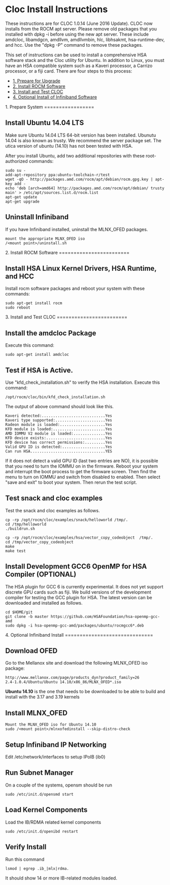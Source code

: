 Cloc Install Instructions
===============================

These instructions are for CLOC 1.0.14 (June 2016 Update). CLOC now installs from the ROCM apt server.  Please remove old packages that you installed with dpkg -i before using the new apt server.   These include amdcloc, libamdgcn, amdllvm, amdllvmbin, hlc, libhsakmt, hsa-runtime-dev, and hcc.  Use the "dpkg -P" command to remove these packages. 

This set of instructions can be used to install a comprehensive HSA software stack and the Cloc utility for Ubuntu.  In addition to Linux, you must have an HSA compatible system such as a Kaveri processor, a Carrizo processor, or a fiji card. There are four steps to this process:

- [1. Prepare for Upgrade](#Prepare)
- [2. Install ROCM Software](#Boot)
- [3. Install and Test CLOC](#Install)
- [4. Optional Install of Infiniband Software](#Infiniband)

<A Name="Prepare">
1. Prepare System
=================

## Install Ubuntu 14.04 LTS

Make sure Ubuntu 14.04 LTS 64-bit version has been installed.  Ubunutu 14.04 is also known as trusty.  We recommend the server package set.  The utica version of ubuntu (14.10) has not been tested with HSA.  

After you install Ubuntu, add two additional repositories with these root-authorized commands:
```
sudo su - 
add-apt-repository ppa:ubuntu-toolchain-r/test
wget -qO - http://packages.amd.com/rocm/apt/debian/rocm.gpg.key | apt-key add -
echo 'deb [arch=amd64] http://packages.amd.com/rocm/apt/debian/ trusty main' > /etc/apt/sources.list.d/rocm.list
apt-get update
apt-get upgrade
```

## Uninstall Infiniband

If you have Infiniband installed, uninstall the MLNX_OFED packages. 
```
mount the appropriate MLNX_OFED iso
/<mount point>/uninstall.sh
```

<A Name="Boot">
2. Install ROCM Software
========================

## Install HSA Linux Kernel Drivers, HSA Runtime, and HCC

Install rocm software packages and reboot your system with these commands:

```
sudo apt-get install rocm
sudo reboot
```

<A Name="Install">
3. Install and Test CLOC 
========================

## Install the amdcloc Package

Execute this command:

```
sudo apt-get install amdcloc
```

## Test if HSA is Active.

Use "kfd_check_installation.sh" to verify the HSA installation. Execute this command:

``` 
/opt/rocm/cloc/bin/kfd_check_installation.sh
``` 

The output of above command should look like this.

```
Kaveri detected:............................Yes
Kaveri type supported:......................Yes
Radeon module is loaded:....................Yes
KFD module is loaded:.......................Yes
AMD IOMMU V2 module is loaded:..............Yes
KFD device exists:..........................Yes
KFD device has correct permissions:.........Yes
Valid GPU ID is detected:...................Yes
Can run HSA.................................YES
```

If it does not detect a valid GPU ID (last two entries are NO), it is possible that you need to turn the IOMMU on in the firmware.  Reboot your system and interrupt the boot process to get the firmware screen. Then find the menu to turn on IOMMU and switch from disabled to enabled.  Then select "save and exit" to boot your system.  Then rerun the test script.

## Test snack and cloc examples

Test the snack and cloc examples as follows.
```
cp -rp /opt/rocm/cloc/examples/snack/helloworld /tmp/.
cd /tmp/helloworld
./buildrun.sh

cp -rp /opt/rocm/cloc/examples/hsa/vector_copy_codeobject  /tmp/.
cd /tmp/vector_copy_codeobject
make
make test
```

## Install Development GCC6 OpenMP for HSA Compiler (OPTIONAL)

The HSA plugin for GCC 6 is currently experimental. It does not yet support discrete GPU cards such as fiji.  We build versions of the development compiler for testing the GCC plugin for HSA.   The latest version can be downloaded and installed as follows. 

```
cd $HOME/git
git clone -b master https://github.com/HSAFoundation/hsa-openmp-gcc-amd
sudo dpkg -i hsa-openmp-gcc-amd/packages/ubuntu/rocmgcc6*.deb
```

<A Name="Infiniband">
4. Optional Infiniband Install 
==============================

## Download OFED

Go to the Mellanox site and download the following MLNX_OFED iso package:
```
http://www.mellanox.com/page/products_dyn?product_family=26
2.4-1.0.4/Ubuntu/Ubuntu 14.10/x86_86/MLNX_OFED*.iso     
```
<b>Ubuntu 14.10</b> is the one that needs to be downloaded to be able to build and install with the 3.17 and 3.19 kernels

## Install MLNX_OFED 

```
Mount the MLNX_OFED iso for Ubuntu 14.10
sudo /<mount point>/mlnxofedinstall --skip-distro-check
```

## Setup Infiniband IP Networking

Edit /etc/network/interfaces to setup IPoIB (ib0)

## Run Subnet Manager

On a couple of the systems, opensm should be run
```
sudo /etc/init.d/opensmd start
```

## Load Kernel Components

Load the IB/RDMA related kernel components
```
sudo /etc/init.d/openibd restart
```

## Verify Install

Run this command
```
lsmod | egrep .ib_|mlx|rdma.  
```
It should show 14 or more IB-related modules loaded.


